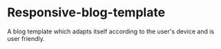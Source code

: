 # Responsive-blog-template
A blog template which adapts itself according to the user's device and is user friendly.  

